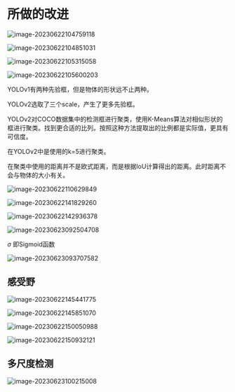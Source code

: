 # 所做的改进

![image-20230622104759118](../.assets/image-20230622104759118.png)



![image-20230622104851031](../.assets/image-20230622104851031.png)



![image-20230622105315058](../.assets/image-20230622105315058.png)



![image-20230622105600203](../.assets/image-20230622105600203.png)



YOLOv1有两种先验框，但是物体的形状远不止两种。

YOLOv2选取了三个scale，产生了更多先验框。

YOLOv2对COCO数据集中的检测框进行聚类，使用K-Means算法对相似形状的框进行聚类。找到更合适的比列。按照这种方法提取出的比例都是实际值，更具有可信度。

在YOLOv2中是使用的k=5进行聚类。

在聚类中使用的距离并不是欧式距离，而是根据IoU计算得出的距离。此时距离不会与物体的大小有关。

![image-20230622110629849](../.assets/image-20230622110629849.png)

![image-20230622141829260](../.assets/image-20230622141829260.png)



![image-20230622142936378](../.assets/image-20230622142936378.png)



![image-20230623092504708](../.assets/image-20230623092504708.png)



$\sigma$ 即Sigmoid函数

![image-20230623093707582](../.assets/image-20230623093707582.png)



## 感受野

![image-20230622145441775](../.assets/image-20230622145441775.png)



![image-20230622145851070](../.assets/image-20230622145851070.png)



![image-20230622150050988](../.assets/image-20230622150050988.png)



![image-20230622150932121](../.assets/image-20230622150932121.png)



## 多尺度检测

![image-20230623100215008](../.assets/image-20230623100215008.png)









